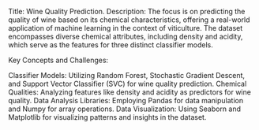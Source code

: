 Title: Wine Quality Prediction.
Description:
The focus is on predicting the quality of wine based on its chemical characteristics, offering a
real-world application of machine learning in the context of viticulture. The dataset
encompasses diverse chemical attributes, including density and acidity, which serve as the
features for three distinct classifier models.

Key Concepts and Challenges:

Classifier Models: Utilizing Random Forest, Stochastic Gradient Descent, and Support
Vector Classifier (SVC) for wine quality prediction.
Chemical Qualities: Analyzing features like density and acidity as predictors for wine quality.
Data Analysis Libraries: Employing Pandas for data manipulation and Numpy for array
operations.
Data Visualization: Using Seaborn and Matplotlib for visualizing patterns and insights in the
dataset.
